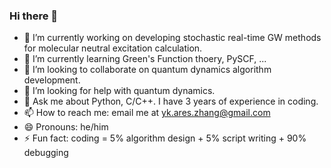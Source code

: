 ### Hi there 👋 

- 🔭 I’m currently working on developing stochastic real-time GW methods for molecular neutral excitation calculation.
- 🌱 I’m currently learning Green's Function thoery, PySCF, ...
- 👯 I’m looking to collaborate on quantum dynamics algorithm development.
- 🤔 I’m looking for help with quantum dynamics.
- 💬 Ask me about Python, C/C++. I have 3 years of experience in coding.
- 📫 How to reach me: email me at yk.ares.zhang@gmail.com
- 😄 Pronouns: he/him
- ⚡ Fun fact: coding = 5% algorithm design + 5% script writing + 90% debugging 


